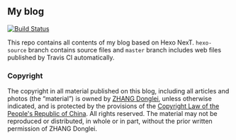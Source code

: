 ## My blog
[![Build Status](https://travis-ci.com/dldylan/blog.svg?branch=hexo-source)](https://travis-ci.com/dldylan/blog)

This repo contains all contents of my blog based on Hexo NexT. `hexo-source` branch contains source files and `master` branch includes web files published by Travis CI automatically.

### Copyright
The copyright in all material published on this blog, including all articles and photos (the “material”) is owned by [ZHANG Donglei](http://dongleizhang.com), unless otherwise indicated, and is protected by the provisions of the [Copyright Law of the People's Republic of China](http://www.lawinfochina.com/display.aspx?lib=law&id=8823). All rights reserved. The material may not be reproduced or distributed, in whole or in part, without the prior written permission of ZHANG Donglei.